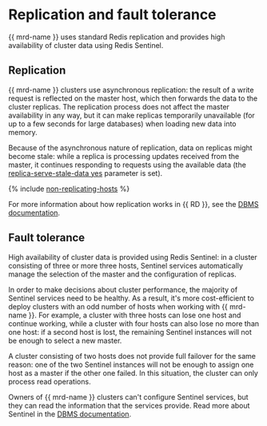 # Replication and fault tolerance

{{ mrd-name }} uses standard Redis replication and provides high availability of cluster data using Redis Sentinel.

## Replication

{{ mrd-name }} clusters use asynchronous replication: the result of a write request is reflected on the master host, which then forwards the data to the cluster replicas. The replication process does not affect the master availability in any way, but it can make replicas temporarily unavailable (for up to a few seconds for large databases) when loading new data into memory.

Because of the asynchronous nature of replication, data on replicas might become stale: while a replica is processing updates received from the master, it continues responding to requests using the available data (the [replica-serve-stale-data yes](http://download.redis.io/redis-stable/redis.conf) parameter is set).

{% include [non-replicating-hosts](../../_includes/mdb/non-replicating-hosts.md) %}

For more information about how replication works in {{ RD }}, see the [DBMS documentation](https://redis.io/topics/replication).

## Fault tolerance

High availability of cluster data is provided using Redis Sentinel: in a cluster consisting of three or more three hosts, Sentinel services automatically manage the selection of the master and the configuration of replicas.

In order to make decisions about cluster performance, the majority of Sentinel services need to be healthy. As a result, it's more cost-efficient to deploy clusters with an odd number of hosts when working with {{ mrd-name }}. For example, a cluster with three hosts can lose one host and continue working, while a cluster with four hosts can also lose no more than one host: if a second host is lost, the remaining Sentinel instances will not be enough to select a new master.

A cluster consisting of two hosts does not provide full failover for the same reason: one of the two Sentinel instances will not be enough to assign one host as a master if the other one failed. In this situation, the cluster can only process read operations.

Owners of {{ mrd-name }} clusters can't configure Sentinel services, but they can read the information that the services provide. Read more about Sentinel in the [DBMS documentation](https://redis.io/topics/sentinel).

